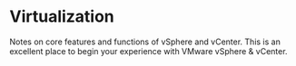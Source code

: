 # Virtualization

Notes on core features and functions of vSphere and vCenter. This is an excellent place to begin your experience with VMware vSphere & vCenter.
